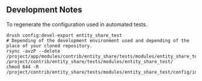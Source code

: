 Development Notes
-----------------

To regenerate the configuration used in automated tests.

```shell script
drush config:devel-export entity_share_test
# Depending of the development environment used and depending of the place of your cloned repository.
rsync -avzP --delete /project/app/modules/contrib/entity_share/tests/modules/entity_share_test/config /project/contrib/entity_share/tests/modules/entity_share_test/
chmod 644 -R /project/contrib/entity_share/tests/modules/entity_share_test/config/install/*
```
